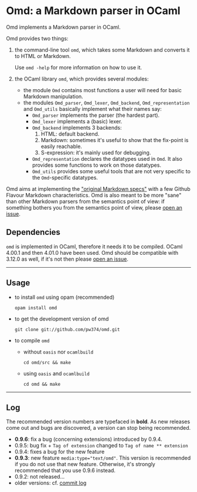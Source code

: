 Omd: a Markdown parser in OCaml
=================================

Omd implements a Markdown parser in OCaml.

Omd provides two things:

1. the command-line tool `omd`, which takes some Markdown and 
   converts it to HTML or Markdown.

   Use `omd -help` for more information on how to use it.

2. the OCaml library `omd`, which provides several modules:
   - the module `Omd` contains most functions a user will need for basic
     Markdown manipulation.
   - the modules `Omd_parser`, `Omd_lexer`, `Omd_backend`, `Omd_representation` and `Omd_utils` basically implement what their names say:
     * `Omd_parser` implements the parser (the hardest part).
     * `Omd_lexer` implements a (basic) lexer.
     * `Omd_backend` implements 3 backends:
        1. HTML: default backend.
        2. Markdown: sometimes it's useful to show that 
           the fix-point is easily reachable.
        3. S-expression: it's mainly used for debugging.
     * `Omd_representation` declares the datatypes used in `Omd`. 
       It also provides some functions to work on those datatypes.
     * `Omd_utils` provides some useful tools that are not very specific
       to the `Omd`-specific datatypes.


Omd aims at implementing the ["original Markdown 
specs"](http://daringfireball.net/projects/markdown/syntax) with a few
Github Flavour Markdown characteristics. Omd is also meant to be more
"sane" than other Markdown parsers from the semantics point of view: if 
something bothers you from the semantics point of view, please [open an
issue](https://github.com/pw374/omd/issues).

Dependencies
------------

`omd` is implemented in OCaml, therefore it needs it to be compiled.
OCaml 4.00.1 and then 4.01.0 have been used. Omd should be compatible
with 3.12.0 as well, if it's not then please [open an
issue](https://github.com/pw374/omd/issues).


----------------

Usage
-----

- to install `omd` using opam (recommended)

   `opam install omd`

- to get the development version of omd

  `git clone git://github.com/pw374/omd.git`

- to compile `omd`
  - without `oasis` nor `ocamlbuild`

      `cd omd/src && make`

  - using `oasis` and `ocamlbuild`

      `cd omd && make`


----------------

Log
---

The recommended version numbers are typefaced in **bold**.
As new releases come out and bugs are discovered, a version can stop
being recommended.

- **0.9.6**: fix a bug (concerning extensions) introduced by 0.9.4.
- 0.9.5: bug fix + `Tag of extension` changed to `Tag of name ** extension`
- 0.9.4: fixes a bug for the new feature
- **0.9.3**: new feature `media:type="text/omd"`. 
  This version is recommended if you do not use that new feature. 
  Otherwise, it's strongly recommended that you use 0.9.6 instead.
- 0.9.2: not released...
- older versions: cf. [commit log](https://github.com/pw374/omd/commits/master)

